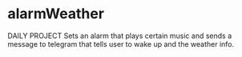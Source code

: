 # alarmWeather
DAILY PROJECT
Sets an alarm that plays certain music and sends a message to telegram that tells user to wake up and the weather info.
